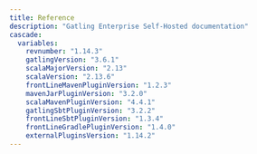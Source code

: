 ```yaml
---
title: Reference
description: "Gatling Enterprise Self-Hosted documentation"
cascade:
  variables:
    revnumber: "1.14.3"
    gatlingVersion: "3.6.1"
    scalaMajorVersion: "2.13"
    scalaVersion: "2.13.6"
    frontLineMavenPluginVersion: "1.2.3"
    mavenJarPluginVersion: "3.2.0"
    scalaMavenPluginVersion: "4.4.1"
    gatlingSbtPluginVersion: "3.2.2"
    frontLineSbtPluginVersion: "1.3.4"
    frontLineGradlePluginVersion: "1.4.0"
    externalPluginsVersion: "1.14.2"
---
```


